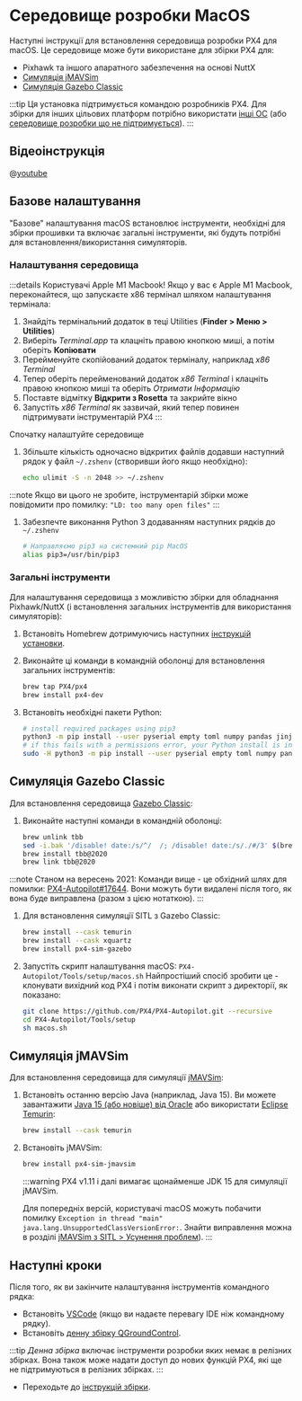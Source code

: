 # Середовище розробки MacOS

Наступні інструкції для встановлення середовища розробки PX4 для macOS. Це середовище може бути використане для збірки PX4 для:

- Pixhawk та іншого апаратного забезпечення на основі NuttX
- [Симуляція jMAVSim](../sim_jmavsim/index.md)
- [Симуляція Gazebo Classic](../sim_gazebo_classic/index.md)

:::tip
Ця установка підтримується командою розробників PX4. Для збірки для інших цільових платформ потрібно використати [інші ОС](../dev_setup/dev_env.md#supported-targets) (або [середовище розробки що не підтримується](../advanced/community_supported_dev_env.md)).
:::

## Відеоінструкція

@[youtube](https://youtu.be/tMbMGiMs1cQ)

## Базове налаштування

"Базове" налаштування macOS встановлює інструменти, необхідні для збірки прошивки та включає загальні інструменти, які будуть потрібні для встановлення/використання симуляторів.

### Налаштування середовища

:::details
Користувачі Apple M1 Macbook! Якщо у вас є Apple M1 Macbook, переконайтеся, що запускаєте x86 термінал шляхом налаштування термінала:

1. Знайдіть термінальний додаток в теці Utilities (**Finder > Меню > Utilities**)
2. Виберіть _Terminal.app_ та клацніть правою кнопкою миші, а потім оберіть **Копіювати**
3. Перейменуйте скопійований додаток терміналу, наприклад _x86 Terminal_
4. Тепер оберіть перейменований додаток _x86 Terminal_ і клацніть правою кнопкою миші та оберіть _Отримати Інформацію_
5. Поставте відмітку **Відкрити з Rosetta** та закрийте вікно
6. Запустіть _x86 Terminal_ як зазвичай, який тепер повинен підтримувати інструментарій PX4
:::

Спочатку налаштуйте середовище

1. Збільште кількість одночасно відкритих файлів додавши наступний рядок у файл `~/.zshenv` (створивши його якщо необхідно):

   ```sh
   echo ulimit -S -n 2048 >> ~/.zshenv
   ```

:::note
Якщо ви цього не зробите, інструментарій збірки може повідомити про помилку: `"LD: too many open files"`
:::

1. Забезпечте виконання Python 3 додаванням наступних рядків до `~/.zshenv`

   ```sh
   # Направляємо pip3 на системний pip MacOS 
   alias pip3=/usr/bin/pip3
   ```

### Загальні інструменти

Для налаштування середовища з можливістю збірки для обладнання Pixhawk/NuttX (і встановлення загальних інструментів для використання симуляторів):

1. Встановіть Homebrew дотримуючись наступних [інструкцій установки](https://brew.sh).
1. Виконайте ці команди в командній оболонці для встановлення загальних інструментів:

   ```sh
   brew tap PX4/px4
   brew install px4-dev
   ```

1. Встановіть необхідні пакети Python:

   ```sh
   # install required packages using pip3
   python3 -m pip install --user pyserial empty toml numpy pandas jinja2 pyyaml pyros-genmsg packaging kconfiglib future jsonschema
   # if this fails with a permissions error, your Python install is in a system path - use this command instead:
   sudo -H python3 -m pip install --user pyserial empty toml numpy pandas jinja2 pyyaml pyros-genmsg packaging kconfiglib future jsonschema
   ```

## Симуляція Gazebo Classic

Для встановлення середовища [Gazebo Classic](../sim_gazebo_classic/README.md):

1. Виконайте наступні команди в командній оболонці:

   ```sh
   brew unlink tbb
   sed -i.bak '/disable! date:/s/^/  /; /disable! date:/s/./#/3' $(brew --prefix)/Library/Taps/homebrew/homebrew-core/Formula/tbb@2020.rb
   brew install tbb@2020
   brew link tbb@2020
   ```

:::note
Станом на вересень 2021: Команди вище - це обхідний шлях для помилки: [PX4-Autopilot#17644](https://github.com/PX4/PX4-Autopilot/issues/17644). Вони можуть бути видалені після того, як вона буде виправлена (разом з цією нотаткою).
:::

1. Для встановлення симуляції SITL з Gazebo Classic:

   ```sh
   brew install --cask temurin
   brew install --cask xquartz
   brew install px4-sim-gazebo
   ```

1. Запустіть скрипт налаштування macOS: `PX4-Autopilot/Tools/setup/macos.sh` Найпростіший спосіб зробити це - клонувати вихідний код PX4 і потім виконати скрипт з директорії, як показано:

   ```sh
   git clone https://github.com/PX4/PX4-Autopilot.git --recursive
   cd PX4-Autopilot/Tools/setup
   sh macos.sh
   ```

## Симуляція jMAVSim

Для встановлення середовища для симуляції [jMAVSim](../sim_jmavsim/README.md):

1. Встановіть останню версію Java (наприклад, Java 15). Ви можете завантажити [Java 15 (або новіше) від Oracle](https://www.oracle.com/java/technologies/javase-downloads.html) або використати [Eclipse Temurin](https://adoptium.net):

   ```sh
   brew install --cask temurin
   ```

1. Встановіть jMAVSim:

   ```sh
   brew install px4-sim-jmavsim
   ```

   :::warning PX4 v1.11 і далі вимагає щонайменше JDK 15 для симуляції jMAVSim.

   Для попередніх версій, користувачі macOS можуть побачити помилку `Exception in thread "main" java.lang.UnsupportedClassVersionError:`. Знайти виправлення можна в розділі [jMAVSim з SITL > Усунення проблем](../sim_jmavsim/README.md#troubleshooting)).
:::

## Наступні кроки

Після того, як ви закінчите налаштування інструментів командного рядка:

- Встановіть [VSCode](../dev_setup/vscode.md) (якщо ви надаєте перевагу IDE ніж командному рядку).
- Встановіть [денну збірку QGroundControl](https://docs.qgroundcontrol.com/master/en/qgc-user-guide/releases/daily_builds.html).

:::tip
_Денна збірка_ включає інструменти розробки яких немає в релізних збірках. Вона також може надати доступ до нових функцій PX4, які ще не підтримуються в релізних збірках.
:::

- Переходьте до [інструкцій збірки](../dev_setup/building_px4.md).
